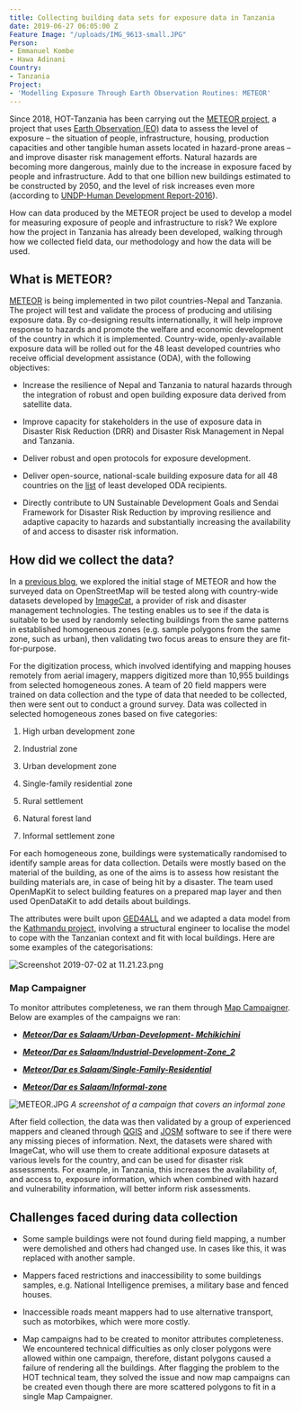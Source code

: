 ```yaml
---
title: Collecting building data sets for exposure data in Tanzania
date: 2019-06-27 06:05:00 Z
Feature Image: "/uploads/IMG_9613-small.JPG"
Person:
- Emmanuel Kombe
- Hawa Adinani
Country:
- Tanzania
Project:
- 'Modelling Exposure Through Earth Observation Routines: METEOR'
---
```


Since 2018, HOT-Tanzania has been carrying out the [METEOR project](https://www.gov.uk/government/case-studies/modelling-exposure-through-earth-observation-routines-meteor),  a project that uses [Earth Observation (EO)](https://earthdata.nasa.gov/earth-observation-data) data to assess the level of exposure – the situation of people, infrastructure, housing, production capacities and other tangible human assets located in hazard-prone areas – and improve disaster risk management efforts. Natural hazards are becoming more dangerous, mainly due to the increase in exposure faced by people and infrastructure. Add to that one billion new buildings estimated to be constructed by 2050, and the level of risk increases even more (according to [UNDP-Human Development Report-2016](http://hdr.undp.org/sites/default/files/2016_human_development_report.pdf)).

How can data produced by the METEOR project be used to develop a model for measuring exposure of people and infrastructure to risk? We explore how the project in Tanzania has already been developed, walking through how we collected field data, our methodology and how the data will be used.

## **What is METEOR?**

[METEOR](https://www.gov.uk/government/case-studies/modelling-exposure-through-earth-observation-routines-meteor) is being implemented in two pilot countries-Nepal and Tanzania. The project will test and validate the process of producing and utilising exposure data. By co-designing results internationally, it will help improve response to hazards and promote the welfare and economic development of the country in which it is implemented. Country-wide, openly-available exposure data will be rolled out for the 48 least developed countries who receive official development assistance (ODA), with the following objectives:

* Increase the resilience of Nepal and Tanzania to natural hazards through the integration of robust and open building exposure data derived from satellite data.

* Improve capacity for stakeholders in the use of exposure data in Disaster Risk Reduction (DRR) and Disaster Risk Management in Nepal and Tanzania.

* Deliver robust and open protocols for exposure development.

* Deliver open-source, national-scale building exposure data for all 48 countries on the [list](http://www.oecd.org/dac/financing-sustainable-development/development-finance-standards/daclist.htm) of least developed ODA recipients.

* Directly contribute to UN Sustainable Development Goals and Sendai Framework for Disaster Risk Reduction by improving resilience and adaptive capacity to hazards and substantially increasing the availability of and access to disaster risk information.

## **How did we collect the data?**

In a [previous blog](https://www.hotosm.org/updates/building-disaster-resilient-countries-slash-cities-through-open-spatial-data-and-exposure-analysis/), we explored the initial stage of METEOR and how the surveyed data on OpenStreetMap will be tested along with country-wide datasets developed by [ImageCat](http://www.imagecatinc.com/), a provider of risk and disaster management technologies. The testing enables us to see if the data is suitable to be used by randomly selecting buildings from the same patterns in established homogeneous zones (e.g. sample polygons from the same zone, such as urban), then validating two focus areas to ensure they are fit-for-purpose.

For the digitization process, which involved identifying and mapping houses remotely from aerial imagery, mappers digitized more than 10,955 buildings from selected homogeneous zones. A team of 20 field mappers were trained on data collection and the type of data that needed to be collected, then were sent out to conduct a ground survey. Data was collected in selected homogeneous zones based on five categories:

1. High urban development zone

2. Industrial zone

3. Urban development zone

4. Single-family residential zone

5. Rural settlement

6. Natural forest land

7. Informal settlement zone

For each homogeneous zone, buildings were systematically randomised to identify sample areas for data collection. Details were mostly based on the material of the building, as one of the aims is to assess how resistant the building materials are, in case of being hit by a disaster. The team used OpenMapKit to select building features on a prepared map layer and then used OpenDataKit to add details about buildings.

The attributes were built upon [GED4ALL](https://wiki.openstreetmap.org/wiki/GED4ALL) and we adapted a data model from the [Kathmandu project,](https://wiki.openstreetmap.org/wiki/Directed_Edits/METEOR_Digitizing_Kathmandu) involving a structural engineer to localise the model to cope with the Tanzanian context and fit with local buildings. Here are some examples of the categorisations:

![Screenshot 2019-07-02 at 11.21.23.png](/uploads/Screenshot%202019-07-02%20at%2011.21.23.png)

### Map Campaigner

To monitor attributes completeness, we ran them through [Map Campaigner](https://campaigns.hotosm.org/). Below are examples of the campaigns we ran:

* ***[Meteor/Dar es Salaam/Urban-Development- Mchikichini](https://campaigns.hotosm.org/campaign/203467dc917f4f39ad25cace439555b3)***

* ***[Meteor/Dar es Salaam/Industrial-Development-Zone_2](https://campaigns.hotosm.org/campaign/6e03da6b7af54bf48d44d5adb0ddc17e)***

* ***[Meteor/Dar es Salaam/Single-Family-Residential](https://campaigns.hotosm.org/campaign/90c4cc568a5a47d49db343a08d658d1e)***

* ***[Meteor/Dar es Salaam/Informal-zone](https://campaigns.hotosm.org/campaign/7316fb4466ce4393879ab9501556c9c1)***

![METEOR.JPG](/uploads/METEOR.JPG)
*A screenshot of a campaign that covers an informal zone*

After field collection, the data was then validated by a group of experienced mappers and cleaned through [QGIS](https://qgis.org/) and [JOSM](https://josm.openstreetmap.de/) software to see if there were any missing pieces of information. Next, the datasets were shared with ImageCat, who will use them to create additional exposure datasets at various levels for the country, and can be used for disaster risk assessments. For example, in Tanzania, this increases the availability of, and access to, exposure information, which when combined with hazard and vulnerability information, will better inform risk assessments.

## **Challenges faced during data collection**

* Some sample buildings were not found during field mapping, a number were demolished and others had changed use. In cases like this, it was replaced with another sample.

* Mappers faced restrictions and inaccessibility to some buildings samples, e.g. National Intelligence premises, a military base and fenced houses.

* Inaccessible roads meant mappers had to use alternative transport, such as motorbikes, which were more costly.

* Map campaigns had to be created to monitor attributes completeness. We encountered technical difficulties as only closer polygons were allowed within one campaign, therefore, distant polygons caused a failure of rendering all the buildings. After flagging the problem to the HOT technical team, they solved the issue and now map campaigns can be created even though there are more scattered polygons to fit in a single Map Campaigner.
